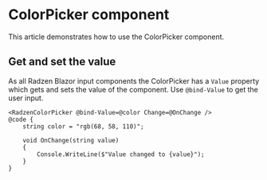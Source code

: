 # ColorPicker component
This article demonstrates how to use the ColorPicker component.

## Get and set the value
As all Radzen Blazor input components the ColorPicker has a `Value` property which gets and sets the value of the component.
Use `@bind-Value` to get the user input.

```
<RadzenColorPicker @bind-Value=@color Change=@OnChange />
@code {
    string color = "rgb(68, 58, 110)";

    void OnChange(string value)
    {
        Console.WriteLine($"Value changed to {value}");
    }
}
```
